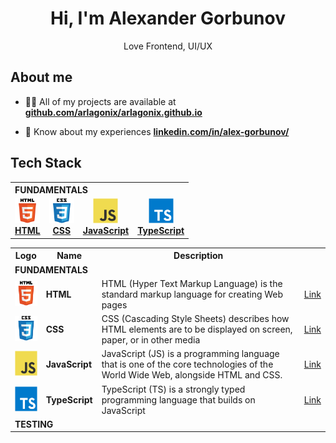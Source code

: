 <h1 align="center">Hi, I'm Alexander Gorbunov</h1>
<p align="center">Love Frontend, UI/UX</p>

<h2>About me</h2>

- 👨‍💻 All of my projects are available at **[github.com/arlagonix/arlagonix.github.io](https://github.com/arlagonix/arlagonix.github.io)**

- 📄 Know about my experiences **[linkedin.com/in/alex-gorbunov/](https://www.linkedin.com/in/alex-gorbunov/)**

<h2>Tech Stack</h2>

<table>
 
 <tr>
  <th colspan="999" align="left"><strong>FUNDAMENTALS</strong></td>
 </tr>
 
 <tr>
  <td align="center">
   <a href="https://www.w3schools.com/html/default.asp">
    <img src="https://raw.githubusercontent.com/devicons/devicon/master/icons/html5/html5-original-wordmark.svg" alt="html5" width="40" height="40"/>
    <br>
    <strong>HTML</strong>
   </a>
  </td>
  
  <td align="center">
   <a href="https://www.w3schools.com/css/css_intro.asp">
    <img src="https://raw.githubusercontent.com/devicons/devicon/master/icons/css3/css3-original-wordmark.svg" alt="css3" width="40" height="40"/>
    <br>
    <strong>CSS</strong>
   </a>
  </td>
  
  <td align="center">
   <a href="https://developer.mozilla.org/en-US/docs/Learn/JavaScript/First_steps/What_is_JavaScript">
    <img src="https://raw.githubusercontent.com/devicons/devicon/master/icons/javascript/javascript-original.svg" alt="javascript" width="40" height="40"/>
    <br>
    <strong>JavaScript</strong>
   </a>
  </td>
  
  <td align="center">
   <a href="https://www.typescriptlang.org/">
    <img src="https://raw.githubusercontent.com/devicons/devicon/master/icons/typescript/typescript-original.svg" alt="typescript" width="40" height="40"/>
    <br>
    <strong>TypeScript</strong>
   </a>
  </td>
 </tr>
 
</table>

<table>
 
 
 
 <tr>
  <th>Logo</th>
  <th>Name</th>
  <th>Description</th>
  <th></th>
 </tr>
 
 <tr>
  <td colspan="999"><strong>FUNDAMENTALS</strong></td>
 </tr>
 
 <tr>
  <td>
   <img src="https://raw.githubusercontent.com/devicons/devicon/master/icons/html5/html5-original-wordmark.svg" alt="html5" width="40" height="40"/>
  </td>
  <td>
   <strong>
    HTML
   </strong>
  </td>
  <td>HTML (Hyper Text Markup Language) is the standard markup language for creating Web pages</td>
  <td><a href="https://www.w3schools.com/html/default.asp">Link</a></td>
 </tr>
 
 <tr>
  <td>
   <img src="https://raw.githubusercontent.com/devicons/devicon/master/icons/css3/css3-original-wordmark.svg" alt="css3" width="40" height="40"/>
  </td>
  <td>
   <strong>
    CSS
   </strong>
  </td>
  <td>CSS (Cascading Style Sheets) describes how HTML elements are to be displayed on screen, paper, or in other media</td>
  <td><a href="https://www.w3schools.com/css/css_intro.asp">Link</a></td>
 </tr>
 
 <tr>
  <td>
   <img src="https://raw.githubusercontent.com/devicons/devicon/master/icons/javascript/javascript-original.svg" alt="javascript" width="40" height="40"/>
  </td>
  <td>
   <strong>
    JavaScript
   </strong>
  </td>
  <td>JavaScript (JS) is a programming language that is one of the core technologies of the World Wide Web, alongside HTML and CSS.</td>
  <td><a href="https://developer.mozilla.org/en-US/docs/Learn/JavaScript/First_steps/What_is_JavaScript">Link</a></td>
 </tr>
 
 <tr>
  <td>
   <img src="https://raw.githubusercontent.com/devicons/devicon/master/icons/typescript/typescript-original.svg" alt="typescript" width="40" height="40"/>
  </td>
  <td>
   <strong>
    TypeScript
   </strong>
  </td>
  <td>TypeScript (TS) is a strongly typed programming language that builds on JavaScript</td>
  <td><a href="https://www.typescriptlang.org/">Link</a></td>
 </tr>
 
 <tr><td colspan="999"><strong>TESTING</strong></td></tr>
 
</table>



<!--

<p align="left">
As a front end developer, I strive to create digital experiences that are based on the understanding of the pain points and needs of their users to create products that have a strong focus on accessibility, performance and user interaction.

I enjoy translating ideas and products into responsive, interactive experiences in HTML, CSS, and JavaScript with clean and semantic code to develop modern websites and apps using the latest front-end techniques and tools.

I’m always looking for new challenges and opportunities that can help me continue to become a developer and person overall. I have a passion for self-learning and improving each day to challenge my skills and to become better at what I do.
</p>

- 🌱 I’m currently working with **Next.js & Typescript**

- 👨‍💻 All of my projects are available at [https://www.danilucaci.com](https://www.danilucaci.com)

- 📝 I regularly write articles on [https://www.danilucaci.com/blog](https://www.danilucaci.com/blog)

- 💬 Ask me about **react, next, graphql, jest, perf, ux, photography**

- 📫 How to reach me **hello@danilucaci.com**

- 📄 Know about my experiences [https://es.linkedin.com/in/danilucaci](https://es.linkedin.com/in/danilucaci)

<h3 align="left">Connect with me:</h3>
<p align="left">
<a href="https://twitter.com/danilucaci" target="blank"><img align="center" src="https://raw.githubusercontent.com/rahuldkjain/github-profile-readme-generator/master/src/images/icons/Social/twitter.svg" alt="danilucaci" height="30" width="40" /></a>
<a href="https://linkedin.com/in/danilucaci" target="blank"><img align="center" src="https://raw.githubusercontent.com/rahuldkjain/github-profile-readme-generator/master/src/images/icons/Social/linked-in-alt.svg" alt="danilucaci" height="30" width="40" /></a>
<a href="https://dribbble.com/danilucaci" target="blank"><img align="center" src="https://raw.githubusercontent.com/rahuldkjain/github-profile-readme-generator/master/src/images/icons/Social/dribbble.svg" alt="danilucaci" height="30" width="40" /></a>
</p>

<h3 align="left">Languages and Tools:</h3>
<p align="left"> <a href="https://www.w3schools.com/css/" target="_blank"> <img src="https://raw.githubusercontent.com/devicons/devicon/master/icons/css3/css3-original-wordmark.svg" alt="css3" width="40" height="40"/> </a> <a href="https://www.cypress.io" target="_blank"> <img src="https://raw.githubusercontent.com/simple-icons/simple-icons/6e46ec1fc23b60c8fd0d2f2ff46db82e16dbd75f/icons/cypress.svg" alt="cypress" width="40" height="40"/> </a> <a href="https://www.docker.com/" target="_blank"> <img src="https://raw.githubusercontent.com/devicons/devicon/master/icons/docker/docker-original-wordmark.svg" alt="docker" width="40" height="40"/> </a> <a href="https://www.figma.com/" target="_blank"> <img src="https://www.vectorlogo.zone/logos/figma/figma-icon.svg" alt="figma" width="40" height="40"/> </a> <a href="https://firebase.google.com/" target="_blank"> <img src="https://www.vectorlogo.zone/logos/firebase/firebase-icon.svg" alt="firebase" width="40" height="40"/> </a> <a href="https://www.gatsbyjs.com/" target="_blank"> <img src="https://www.vectorlogo.zone/logos/gatsbyjs/gatsbyjs-icon.svg" alt="gatsby" width="40" height="40"/> </a> <a href="https://git-scm.com/" target="_blank"> <img src="https://www.vectorlogo.zone/logos/git-scm/git-scm-icon.svg" alt="git" width="40" height="40"/> </a> <a href="https://graphql.org" target="_blank"> <img src="https://www.vectorlogo.zone/logos/graphql/graphql-icon.svg" alt="graphql" width="40" height="40"/> </a> <a href="https://heroku.com" target="_blank"> <img src="https://www.vectorlogo.zone/logos/heroku/heroku-icon.svg" alt="heroku" width="40" height="40"/> </a> <a href="https://www.w3.org/html/" target="_blank"> <img src="https://raw.githubusercontent.com/devicons/devicon/master/icons/html5/html5-original-wordmark.svg" alt="html5" width="40" height="40"/> </a> <a href="https://www.invisionapp.com/" target="_blank"> <img src="https://www.vectorlogo.zone/logos/invisionapp/invisionapp-icon.svg" alt="invision" width="40" height="40"/> </a> <a href="https://developer.mozilla.org/en-US/docs/Web/JavaScript" target="_blank"> <img src="https://raw.githubusercontent.com/devicons/devicon/master/icons/javascript/javascript-original.svg" alt="javascript" width="40" height="40"/> </a> <a href="https://jestjs.io" target="_blank"> <img src="https://www.vectorlogo.zone/logos/jestjsio/jestjsio-icon.svg" alt="jest" width="40" height="40"/> </a> <a href="https://www.linux.org/" target="_blank"> <img src="https://raw.githubusercontent.com/devicons/devicon/master/icons/linux/linux-original.svg" alt="linux" width="40" height="40"/> </a> <a href="https://www.mongodb.com/" target="_blank"> <img src="https://raw.githubusercontent.com/devicons/devicon/master/icons/mongodb/mongodb-original-wordmark.svg" alt="mongodb" width="40" height="40"/> </a> <a href="https://nextjs.org/" target="_blank"> <img src="https://cdn.worldvectorlogo.com/logos/nextjs-3.svg" alt="nextjs" width="40" height="40"/> </a> <a href="https://nodejs.org" target="_blank"> <img src="https://raw.githubusercontent.com/devicons/devicon/master/icons/nodejs/nodejs-original-wordmark.svg" alt="nodejs" width="40" height="40"/> </a> <a href="https://postman.com" target="_blank"> <img src="https://www.vectorlogo.zone/logos/getpostman/getpostman-icon.svg" alt="postman" width="40" height="40"/> </a> <a href="https://reactjs.org/" target="_blank"> <img src="https://raw.githubusercontent.com/devicons/devicon/master/icons/react/react-original-wordmark.svg" alt="react" width="40" height="40"/> </a> <a href="https://redux.js.org" target="_blank"> <img src="https://raw.githubusercontent.com/devicons/devicon/master/icons/redux/redux-original.svg" alt="redux" width="40" height="40"/> </a> <a href="https://sass-lang.com" target="_blank"> <img src="https://raw.githubusercontent.com/devicons/devicon/master/icons/sass/sass-original.svg" alt="sass" width="40" height="40"/> </a> <a href="https://www.sketch.com/" target="_blank"> <img src="https://www.vectorlogo.zone/logos/sketchapp/sketchapp-icon.svg" alt="sketch" width="40" height="40"/> </a> <a href="https://www.typescriptlang.org/" target="_blank"> <img src="https://raw.githubusercontent.com/devicons/devicon/master/icons/typescript/typescript-original.svg" alt="typescript" width="40" height="40"/> </a> </p>




See here full list of my projects: https://github.com/arlagonix/arlagonix.github.io
-->
